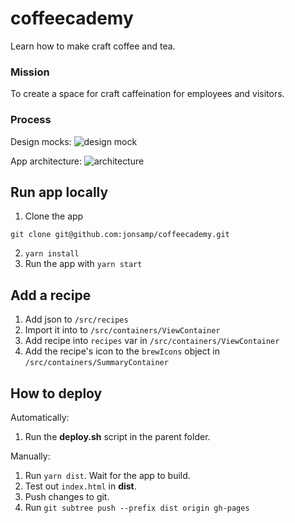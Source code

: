 # coffeecademy

Learn how to make craft coffee and tea.

### Mission

To create a space for craft caffeination for employees and visitors.

### Process

Design mocks:
![design mock](https://cloud.githubusercontent.com/assets/6455018/22179337/87870d70-e01e-11e6-934e-ca5286621207.png)

App architecture:
![architecture](https://cloud.githubusercontent.com/assets/6455018/22179338/975b9770-e01e-11e6-8d45-af48c58889eb.png)

## Run app locally

1. Clone the app
  ```
  git clone git@github.com:jonsamp/coffeecademy.git
  ```
2. `yarn install`
3. Run the app with `yarn start`

## Add a recipe

1. Add json to `/src/recipes`
2. Import it into to `/src/containers/ViewContainer`
3. Add recipe into `recipes` var in `/src/containers/ViewContainer`
4. Add the recipe's icon to the `brewIcons` object in `/src/containers/SummaryContainer`  

## How to deploy

Automatically:

1. Run the **deploy.sh** script in the parent folder.

Manually:

1. Run `yarn dist`. Wait for the app to build.
2. Test out `index.html` in **dist**.
3. Push changes to git.
3. Run `git subtree push --prefix dist origin gh-pages`
